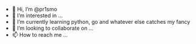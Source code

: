 - 👋 Hi, I’m @pr1smo
- 👀 I’m interested in ...
- 🌱 I’m currently learning python, go and whatever else catches my fancy
- 💞️ I’m looking to collaborate on ...
- 📫 How to reach me ...

<!---
pr1smo/pr1smo is a ✨ special ✨ repository because its `README.md` (this file) appears on your GitHub profile.
You can click the Preview link to take a look at your changes.
--->
